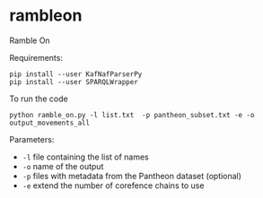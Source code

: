 # rambleon
Ramble On

Requirements:
```
pip install --user KafNafParserPy 
pip install --user SPARQLWrapper
```

To run the code
```
python ramble_on.py -l list.txt  -p pantheon_subset.txt -e -o output_movements_all
```

Parameters:
* `-l`  file containing the list of names
* `-o`  name of the output
* `-p` files with metadata from the Pantheon dataset (optional)
* `-e`  extend the number of corefence chains to use
